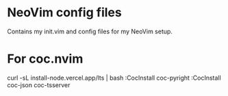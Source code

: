 # NeoVim config files 

Contains my init.vim and config files for my NeoVim setup.

# For coc.nvim

<!--Node.js >= 12.12-->
curl -sL install-node.vercel.app/lts | bash
:CocInstall coc-pyright
:CocInstall coc-json coc-tsserver
